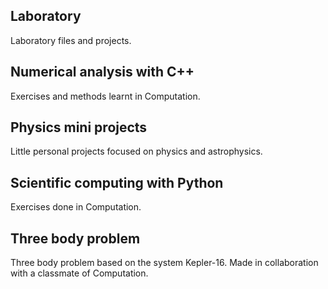 Laboratory
-----------
Laboratory files and projects.

Numerical analysis with C++
-----------
Exercises and methods learnt in Computation.

Physics mini projects
-----------
Little personal projects focused on physics and astrophysics.

Scientific computing with Python
-----------
Exercises done in Computation.

Three body problem
-----------
Three body problem based on the system Kepler-16. Made in collaboration with a classmate of Computation.